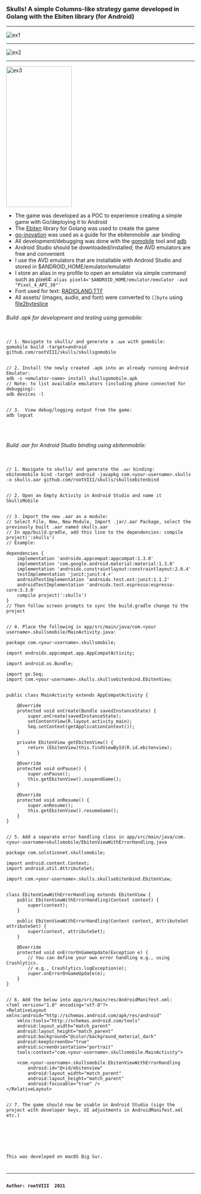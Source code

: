 ### Skulls! A simple Columns-like strategy game developed in Golang with the Ebiten library (for Android)

<hr>
<img src="https://images2.imgbox.com/a6/ab/4hlQKK3q_o.png" alt="ex1"/>
<hr>
<img src="https://images2.imgbox.com/5f/91/zXqDD7WR_o.png" alt="ex2"/>
<hr>
<img src="https://images2.imgbox.com/29/05/plTeQpBm_o.jpg" alt="ex3" width="175" height="375" />


<ul>
  <li>
    The game was developed as a POC to experience creating a simple game with Go/deploying it to Android
  </li>
  <li>
    The <a href="https://ebiten.org/" target="_blank">Ebiten</a> library for Golang was used to create the game
  </li>
  <li>
    <a href="https://github.com/hajimehoshi/go-inovation" target="_blank">go-inovation</a> was used as a guide for the ebitenmobile .aar binding
  </li>
  <li>
    All development/debugging was done with the <a href="https://pkg.go.dev/golang.org/x/mobile/cmd/gomobile" target="_blank">gomobile</a> tool and <a href="https://developer.android.com/studio/command-line/adb" target="_blank">adb</a>
  </li>
  <li>
    Android Studio should be downloaded/installed; the AVD emulators are free and convenient
  </li>
  <li>
    I use the AVD emulators that are installable with Android Studio and stored in $ANDROID_HOME/emulator/emulator 
  </li>
  <li>
    I store an alias in my profile to open an emulator via simple command such as pixel4: <code>alias pixel4='$ANDROID_HOME/emulator/emulator -avd "Pixel_4_API_30"'</code>
  </li>
  <li>
    Font used for text: <a href="https://www.dafont.com/radioland.font">RADIOLAND.TTF</a> 
  </li>
  <li>
    All assets/ (images, audio, and font) were converted to <code>[]byte</code> using <a href="https://github.com/hajimehoshi/file2byteslice">file2byteslice</a>
  </li>
</ul>

###### Build .apk for development and testing using gomobile:

<pre>
  <code>
// 1. Navigate to skulls/ and generate a <code>.apk</code> with gomobile:
gomobile build -target=android github.com/rootVIII/skulls/skullsgomobile


// 2. Install the newly created .apk into an already running Android Emulator:
adb -s &lt;emulator-name&gt; install skullsgomobile.apk
// Note: to list available emulators (including phone connected for debugging):
adb devices -l


// 3.  View debug/logging output from the game:
adb logcat
  </code>
</pre>
<br>

###### Build .aar for Android Studio binding using ebitenmobile:

<pre>
  <code>
// 1. Navigate to skulls/ and generate the <code>.aar</code> binding:
ebitenmobile bind -target android -javapkg com.&lt;your-username&gt;.skulls -o skulls.aar github.com/rootVIII/skulls/skullsebitenbind


// 2. Open an Empty Activity in Android Studio and name it SkullsMobile


// 3. Import the new .aar as a module:
// Select File, New, New Module, Import .jar/.aar Package, select the previously built .aar named skulls.aar
// In app/build.gradle, add this line to the dependencies: compile project(':skulls')
// Example:

dependencies {
    implementation 'androidx.appcompat:appcompat:1.3.0'
    implementation 'com.google.android.material:material:1.3.0'
    implementation 'androidx.constraintlayout:constraintlayout:2.0.4'
    testImplementation 'junit:junit:4.+'
    androidTestImplementation 'androidx.test.ext:junit:1.1.2'
    androidTestImplementation 'androidx.test.espresso:espresso-core:3.3.0'
    compile project(':skulls')
}
// Then follow screen prompts to sync the build.gradle change to the project


// 4. Place the following in app/src/main/java/com.&lt;your username&gt;.skullsmobile/MainActivity.java:

package com.&lt;your-username&gt;.skullsmobile;

import androidx.appcompat.app.AppCompatActivity;

import android.os.Bundle;

import go.Seq;
import com.&lt;your-username&gt;.skulls.skullsebitenbind.EbitenView;


public class MainActivity extends AppCompatActivity {

    @Override
    protected void onCreate(Bundle savedInstanceState) {
        super.onCreate(savedInstanceState);
        setContentView(R.layout.activity_main);
        Seq.setContext(getApplicationContext());
    }

    private EbitenView getEbitenView() {
        return (EbitenView)this.findViewById(R.id.ebitenview);
    }

    @Override
    protected void onPause() {
        super.onPause();
        this.getEbitenView().suspendGame();
    }

    @Override
    protected void onResume() {
        super.onResume();
        this.getEbitenView().resumeGame();
    }
}


// 5. Add a separate error handling class in app/src/main/java/com.&lt;your-username&gt;skullsmobile/EbitenViewWithErrorHandling.java

package com.solsticenet.skullsmobile;

import android.content.Context;
import android.util.AttributeSet;

import com.&lt;your-username&gt;.skulls.skullsebitenbind.EbitenView;


class EbitenViewWithErrorHandling extends EbitenView {
    public EbitenViewWithErrorHandling(Context context) {
        super(context);
    }

    public EbitenViewWithErrorHandling(Context context, AttributeSet attributeSet) {
        super(context, attributeSet);
    }

    @Override
    protected void onErrorOnGameUpdate(Exception e) {
        // You can define your own error handling e.g., using Crashlytics.
        // e.g., Crashlytics.logException(e);
        super.onErrorOnGameUpdate(e);
    }
}


// 6. Add the below into app/src/main/res/AndroidManifest.xml:
&lt;?xml version="1.0" encoding="utf-8"?&gt;
&lt;RelativeLayout xmlns:android="http://schemas.android.com/apk/res/android"
    xmlns:tools="http://schemas.android.com/tools"
    android:layout_width="match_parent"
    android:layout_height="match_parent"
    android:background="@color/background_material_dark"
    android:keepScreenOn="true"
    android:screenOrientation="portrait"
    tools:context="com.&lt;your-username&gt;.skullsmobile.MainActivity"&gt;

    &lt;com.&lt;your-username&gt;.skullsmobile.EbitenViewWithErrorHandling
        android:id="@+id/ebitenview"
        android:layout_width="match_parent"
        android:layout_height="match_parent"
        android:focusable="true" /&gt;
&lt;/RelativeLayout&gt;


// 7. The game should now be usable in Android Studio (sign the project with developer keys, UI adjustments in AndroidManifest.xml etc.)
</pre>

<br>

This was developed on macOS Big Sur.
<hr>
<b>Author: rootVIII  2021</b>
<br><br>
